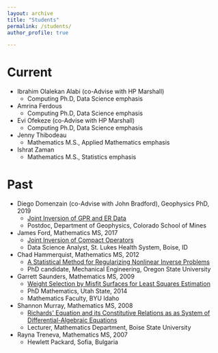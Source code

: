 ```yaml
---
layout: archive
title: "Students"
permalink: /students/
author_profile: true

---
```




Current 
======
* Ibrahim Olalekan Alabi (co-Advise with HP Marshall)
  * Computing Ph.D, Data Science emphasis
* Amrina Ferdous
  * Computing Ph.D, Data Science emphasis
* Evi Ofekeze (co-Advise with HP Marshall)
  * Computing Ph.D, Data Science emphasis
* Jenny Thibodeau
  * Mathematics M.S., Applied Mathematics emphasis
* Ishrat Zaman
  * Mathematics M.S., Statistics emphasis

Past 
======
* Diego Domenzain (co-Advise with John Bradford), Geophysics PhD, 2019
  * [Joint Inversion of GPR and ER Data](https://jodimead.github.io/files/student_theses/diego.pdf)
   * Postdoc, Department of Geophysics, Colorado School of Mines
* James Ford, Mathematics MS, 2017
  * [Joint Inversion of Compact Operators](https://jodimead.github.io/files/student_theses/james.pdf)
  * Data Science Analyst, St. Lukes Health System, Boise, ID
* Chad Hammerquist, Mathematics MS, 2012
  *  [A Statistical Method for Regularizing Nonlinear Inverse Problems](https://jodimead.github.io/files/student_theses/chad.pdf)
   * PhD candidate, Mechanical Engineering, Oregon State University
* Garrett Saunders, Mathematics MS, 2009
  * [Weight Selection by Misfit Surfaces for Least Squares Estimation](https://jodimead.github.io/files/student_theses/garrett.pdf)
   *  PhD Mathematics, Utah State, 2014
   * Mathematics Faculty, BYU Idaho
* Shannon Murray, Mathematics MS, 2008
   * [Richards' Equation and its Constitutive Relations as as System of Differential-Algebraic Equations](https://jodimead.github.io/files/student_theses/shannon.pdf)
   * Lecturer, Mathematics Department, Boise State University
* Rayna Treneva, Mathematics MS, 2007
  * Hewlett Packard, Sofia, Bulgaria
